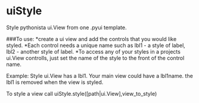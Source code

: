 uiStyle
=======

Style pythonista ui.View from one .pyui template.

###To use: 
    *create a ui view and add the controls that you would like styled.
    *Each control needs a unique name such as lbl1 - a style of label, lbl2 - another style of label.
    *To access any of your styles in a projects ui.View controlls, just set the name of the style to the front of the control name.

Example: Style ui.View has a lbl1. Your main view could have a lbl1name. the lbl1 is removed when the view is styled.
    
To style a view call uiStyle.style([path|ui.View],view_to_style)
